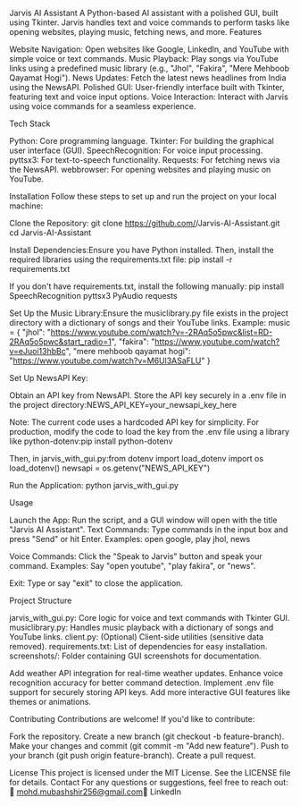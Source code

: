 Jarvis AI Assistant
A Python-based AI assistant with a polished GUI, built using Tkinter. Jarvis handles text and voice commands to perform tasks like opening websites, playing music, fetching news, and more.
Features

Website Navigation: Open websites like Google, LinkedIn, and YouTube with simple voice or text commands.
Music Playback: Play songs via YouTube links using a predefined music library (e.g., "Jhol", "Fakira", "Mere Mehboob Qayamat Hogi").
News Updates: Fetch the latest news headlines from India using the NewsAPI.
Polished GUI: User-friendly interface built with Tkinter, featuring text and voice input options.
Voice Interaction: Interact with Jarvis using voice commands for a seamless experience.

Tech Stack

Python: Core programming language.
Tkinter: For building the graphical user interface (GUI).
SpeechRecognition: For voice input processing.
pyttsx3: For text-to-speech functionality.
Requests: For fetching news via the NewsAPI.
webbrowser: For opening websites and playing music on YouTube.

Installation
Follow these steps to set up and run the project on your local machine:

Clone the Repository:
git clone https://github.com/<your-username>/Jarvis-AI-Assistant.git
cd Jarvis-AI-Assistant


Install Dependencies:Ensure you have Python installed. Then, install the required libraries using the requirements.txt file:
pip install -r requirements.txt

If you don't have requirements.txt, install the following manually:
pip install SpeechRecognition pyttsx3 PyAudio requests


Set Up the Music Library:Ensure the musiclibrary.py file exists in the project directory with a dictionary of songs and their YouTube links. Example:
music = {
    "jhol": "https://www.youtube.com/watch?v=-2RAq5o5pwc&list=RD-2RAq5o5pwc&start_radio=1",
    "fakira": "https://www.youtube.com/watch?v=eJuoi13hbBc",
    "mere mehboob qayamat hogi": "https://www.youtube.com/watch?v=M6Ul3ASaFLU"
}


Set Up NewsAPI Key:

Obtain an API key from NewsAPI.
Store the API key securely in a .env file in the project directory:NEWS_API_KEY=your_newsapi_key_here


Note: The current code uses a hardcoded API key for simplicity. For production, modify the code to load the key from the .env file using a library like python-dotenv:pip install python-dotenv

Then, in jarvis_with_gui.py:from dotenv import load_dotenv
import os
load_dotenv()
newsapi = os.getenv("NEWS_API_KEY")




Run the Application:
python jarvis_with_gui.py



Usage

Launch the App: Run the script, and a GUI window will open with the title "Jarvis AI Assistant".
Text Commands: Type commands in the input box and press "Send" or hit Enter.
Examples: open google, play jhol, news


Voice Commands: Click the "Speak to Jarvis" button and speak your command.
Examples: Say "open youtube", "play fakira", or "news".


Exit: Type or say "exit" to close the application.

Project Structure

jarvis_with_gui.py: Core logic for voice and text commands with Tkinter GUI.
musiclibrary.py: Handles music playback with a dictionary of songs and YouTube links.
client.py: (Optional) Client-side utilities (sensitive data removed).
requirements.txt: List of dependencies for easy installation.
screenshots/: Folder containing GUI screenshots for documentation.



Add weather API integration for real-time weather updates.
Enhance voice recognition accuracy for better command detection.
Implement .env file support for securely storing API keys.
Add more interactive GUI features like themes or animations.

Contributing
Contributions are welcome! If you'd like to contribute:

Fork the repository.
Create a new branch (git checkout -b feature-branch).
Make your changes and commit (git commit -m "Add new feature").
Push to your branch (git push origin feature-branch).
Create a pull request.

License
This project is licensed under the MIT License. See the LICENSE file for details.
Contact
For any questions or suggestions, feel free to reach out:📧 mohd.mubashshir256@gmail.com🔗 LinkedIn
